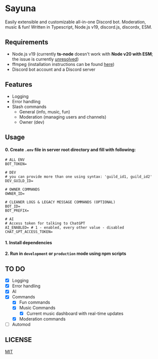 # Sayuna

Easily extensible and customizable all-in-one Discord bot. Moderation, music & fun!
Written in Typescript, Node.js v19, discord.js, discordx, ESM.


## Requirements
- Node.js v19 (currently **ts-node** doesn't work with **Node v20 with ESM**; the issue is currently [unresolved](https://github.com/TypeStrong/ts-node/issues/1997))
- ffmpeg (installation instructions can be found [here](https://ffmpeg.org/download.html))
- Discord bot account and a Discord server

## Features
- Logging
- Error handling
- Slash commands
    - General (info, music, fun)
    - Moderation (managing users and channels)
    - Owner (dev)


## Usage
#### 0.  Create ``.env`` file in server root directory and fill with following:

```
# ALL ENV
BOT_TOKEN=

# DEV
# you can provide more than one using syntax: 'guild_id1, guild_id2'
DEV_GUILD_ID=

# OWNER COMMANDS
OWNER_ID=

# CLEANER LOGS & LEGACY MESSAGE COMMANDS (OPTIONAL)
BOT_ID=
BOT_PREFIX=

# AI
# Access token for talking to ChatGPT
AI_ENABLED= # 1 - enabled, every other value - disabled
CHAT_GPT_ACCESS_TOKEN=
```

#### 1.  Install dependencies


#### 2.  Run in ``development`` or ``production`` mode using npm scripts


## TO DO
- [x] Logging
- [x] Error handling
- [x] AI
- [x] Commands
	- [x] Fun commands
	- [x] Music Commands
        - [x] Current music dashboard with real-time updates
	- [x] Moderation commands
- [ ] Automod

## LICENSE
[MIT](https://choosealicense.com/licenses/mit/)